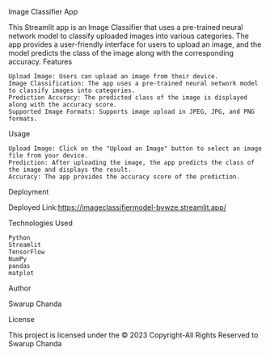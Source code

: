 Image Classifier App

This Streamlit app is an Image Classifier that uses a pre-trained neural network model to classify uploaded images into various categories. The app provides a user-friendly interface for users to upload an image, and the model predicts the class of the image along with the corresponding accuracy.
Features

    Upload Image: Users can upload an image from their device.
    Image Classification: The app uses a pre-trained neural network model to classify images into categories.
    Prediction Accuracy: The predicted class of the image is displayed along with the accuracy score.
    Supported Image Formats: Supports image upload in JPEG, JPG, and PNG formats.

Usage

    Upload Image: Click on the "Upload an Image" button to select an image file from your device.
    Prediction: After uploading the image, the app predicts the class of the image and displays the result.
    Accuracy: The app provides the accuracy score of the prediction.

Deployment

Deployed Link:https://imageclassifiermodel-bywze.streamlit.app/

Technologies Used

    Python
    Streamlit
    TensorFlow
    NumPy
    pandas
    matplot

Author

Swarup Chanda

License

This project is licensed under the © 2023 Copyright-All Rights Reserved to Swarup Chanda



